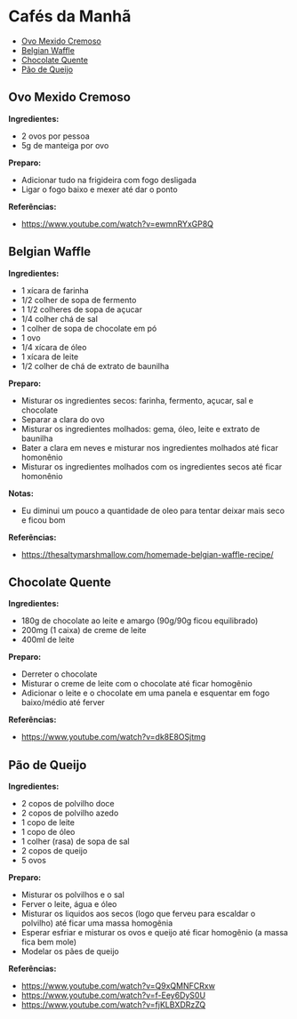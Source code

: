 # Cafés da Manhã

<!-- START doctoc generated TOC please keep comment here to allow auto update -->
<!-- DON'T EDIT THIS SECTION, INSTEAD RE-RUN doctoc TO UPDATE -->


- [Ovo Mexido Cremoso](#ovo-mexido-cremoso)
- [Belgian Waffle](#belgian-waffle)
- [Chocolate Quente](#chocolate-quente)
- [Pão de Queijo](#p%C3%A3o-de-queijo)

<!-- END doctoc generated TOC please keep comment here to allow auto update -->

## Ovo Mexido Cremoso

**Ingredientes:**

- 2 ovos por pessoa
- 5g de manteiga por ovo

**Preparo:**

- Adicionar tudo na frigideira com fogo desligada
- Ligar o fogo baixo e mexer até dar o ponto

**Referências:**

- https://www.youtube.com/watch?v=ewmnRYxGP8Q


## Belgian Waffle

**Ingredientes:**

- 1 xícara de farinha
- 1/2 colher de sopa de fermento
- 1 1/2 colheres de sopa de açucar
- 1/4 colher chá de sal
- 1 colher de sopa de chocolate em pó
- 1 ovo
- 1/4 xícara de óleo
- 1 xícara de leite
- 1/2 colher de chá de extrato de baunilha

**Preparo:**

- Misturar os ingredientes secos: farinha, fermento, açucar, sal e chocolate
- Separar a clara do ovo
- Misturar os ingredientes molhados: gema, óleo, leite e extrato de baunilha
- Bater a clara em neves e misturar nos ingredientes molhados até ficar homonênio
- Misturar os ingredientes molhados com os ingredientes secos até ficar homonênio

**Notas:**

- Eu diminui um pouco a quantidade de oleo para tentar deixar mais seco e ficou bom

**Referências:**

- https://thesaltymarshmallow.com/homemade-belgian-waffle-recipe/


## Chocolate Quente

**Ingredientes:**

- 180g de chocolate ao leite e amargo (90g/90g ficou equilibrado)
- 200mg (1 caixa) de creme de leite
- 400ml de leite

**Preparo:**

- Derreter o chocolate
- Misturar o creme de leite com o chocolate até ficar homogênio
- Adicionar o leite e o chocolate em uma panela e esquentar em fogo baixo/médio até ferver

**Referências:**

- https://www.youtube.com/watch?v=dk8E8OSjtmg


## Pão de Queijo

**Ingredientes:**

- 2 copos de polvilho doce
- 2 copos de polvilho azedo
- 1 copo de leite
- 1 copo de óleo
- 1 colher (rasa) de sopa de sal
- 2 copos de queijo
- 5 ovos

**Preparo:**

- Misturar os polvilhos e o sal
- Ferver o leite, água e óleo
- Misturar os liquidos aos secos (logo que ferveu para escaldar o polvilho) até ficar uma massa homogênia
- Esperar esfriar e misturar os ovos e queijo até ficar homogênio (a massa fica bem mole)
- Modelar os pães de queijo

**Referências:**

- https://www.youtube.com/watch?v=Q9xQMNFCRxw
- https://www.youtube.com/watch?v=f-Eey6DyS0U
- https://www.youtube.com/watch?v=fjKLBXDRzZQ

